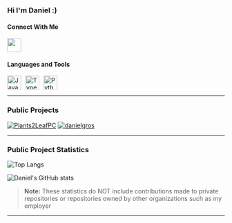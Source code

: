 ### Hi I'm Daniel :)

#### Connect With Me
<a href="https://www.linkedin.com/in/danielmgros"> <img height="32" width="32" src="https://cdn.simpleicons.org/linkedin" /> </a>


#### Languages and Tools
<div style="display: flex; align-items: center;">
    <img height="32" width="32" src="https://cdn.simpleicons.org/javascript" alt="JavaScript Icon" style="margin-right: 10px;" />
    <img height="32" width="32" src="https://cdn.simpleicons.org/typescript" alt="TypeScript Icon" style="margin-right: 10px;" />
    <img height="32" width="32" src="https://cdn.simpleicons.org/python" alt="Python Icon" />
</div>



----

### Public Projects
[![Plants2LeafPC](https://github-readme-stats.vercel.app/api/pin/?username=danielgros&repo=Plants2LeafPC&description_lines_count=5)](https://github.com/danielgros/Plants2LeafPC)
[![danielgros](https://github-readme-stats.vercel.app/api/pin/?username=danielgros&repo=danielgros&description_lines_count=5)](https://github.com/danielgros/danielgros)

----

### Public Project Statistics
![Top Langs](https://github-readme-stats.vercel.app/api/top-langs/?username=danielgros&langs_count=20&layout=compact&size_weight=0&count_weight=1)

![Daniel's GitHub stats](https://github-readme-stats.vercel.app/api?username=danielgros&show=reviews,prs_merged&show_icons=true&rank_icon=github&include_all_commits=true&disable_animations=true)

> **Note:**
> These statistics do NOT include contributions made to private repositories or repositories owned by other organizations such as my employer

----

<!--START_SECTION:activity-->

<!--
**danielgros/danielgros** is a ✨ _special_ ✨ repository because its `README.md` (this file) appears on your GitHub profile.

Here are some ideas to get you started:

- 🔭 I’m currently working on ...
- 🌱 I’m currently learning ...
- 👯 I’m looking to collaborate on ...
- 🤔 I’m looking for help with ...
- 💬 Ask me about ...
- 📫 How to reach me: ...
- 😄 Pronouns: ...
- ⚡ Fun fact: ...
-->
